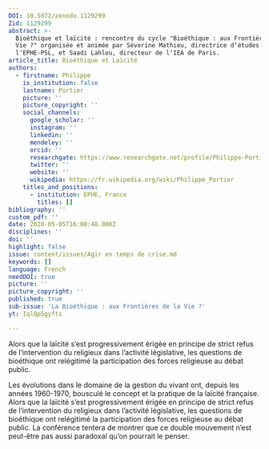 ```yaml
---
DOI: 10.5072/zenodo.1129299
Zid: 1129299
abstract: >-
  Bioéthique et laïcité : rencontre du cycle "Bioéthique : aux Frontières de la
  Vie ?" organisée et animée par Séverine Mathieu, directrice d’études à
  l’EPHE-PSL, et Saadi Lahlou, directeur de l’IEA de Paris.
article_title: Bioéthique et Laïcité
authors:
  - firstname: Philippe
    is_institution: false
    lastname: Portier
    picture: ''
    picture_copyright: ''
    social_channels:
      google_scholar: ''
      instagram: ''
      linkedin: ''
      mendeley: ''
      orcid: ''
      researchgate: https://www.researchgate.net/profile/Philippe-Portier
      twitter: ''
      website: ''
      wikipedia: https://fr.wikipedia.org/wiki/Philippe_Portier
    titles_and_positions:
      - institution: EPHE, France
        titles: []
bibliography: ''
custom_pdf: ''
date: 2020-05-05T16:00:48.000Z
disciplines: ''
doi: ''
highlight: false
issue: content/issues/Agir en temps de crise.md
keywords: []
language: French
needDOI: true
picture: ''
picture_copyright: ''
published: true
sub-issue: 'La Bioéthique : aux Frontières de la Vie ?'
yt: IqlQp5gyfts

---
```


Alors que la laïcité s’est progressivement érigée en principe de strict refus de l’intervention du religieux dans l’activité législative, les questions de bioéthique ont relégitimé la participation des forces religieuse au débat public.

Les évolutions dans le domaine de la gestion du vivant ont, depuis les années 1960-1970, bousculé le concept et la pratique de la laïcité française. Alors que la laïcité s’est progressivement érigée en principe de strict refus de l’intervention du religieux dans l’activité législative, les questions de bioéthique ont relégitimé la participation des forces religieuse au débat public. La conférence tentera de montrer que ce double mouvement n’est peut-être pas aussi paradoxal qu’on pourrait le penser.

<Youtube yt="IqlQp5gyfts" caption ="Bioéthique et laïcité"></Youtube>
